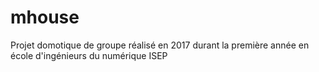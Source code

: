 # mhouse

Projet domotique de groupe réalisé en 2017 durant la première année en école d'ingénieurs du numérique ISEP

